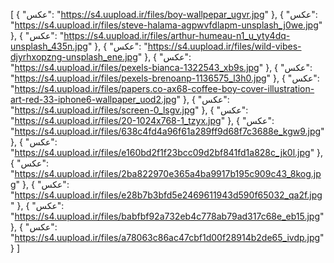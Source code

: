 [
  {
    "عکس": "https://s4.uupload.ir/files/boy-wallpepar_ugvr.jpg"
  },
  {
    "عکس": "https://s4.uupload.ir/files/steve-halama-agpwvfdlapm-unsplash_j0we.jpg"
  },
  {
    "عکس": "https://s4.uupload.ir/files/arthur-humeau-n1_u_yty4dq-unsplash_435n.jpg"
  },
  {
    "عکس": "https://s4.uupload.ir/files/wild-vibes-djyrhxopzng-unsplash_ene.jpg"
  },
  {
    "عکس": "https://s4.uupload.ir/files/pexels-bianca-1322543_xb9s.jpg"
  },
  {
    "عکس": "https://s4.uupload.ir/files/pexels-brenoanp-1136575_l3h0.jpg"
  },
  {
    "عکس": "https://s4.uupload.ir/files/papers.co-ax68-coffee-boy-cover-illustration-art-red-33-iphone6-wallpaper_uod2.jpg"
  },
  {
    "عکس": "https://s4.uupload.ir/files/screen-0_lsgv.jpg"
  },
  {
    "عکس": "https://s4.uupload.ir/files/20-1024x768-1_tzyx.jpg"
  },
  {
    "عکس": "https://s4.uupload.ir/files/638c4fd4a96f61a289ff9d68f7c3688e_kgw9.jpg"
  },
  {
    "عکس": "https://s4.uupload.ir/files/e160bd2f1f23bcc09d2bf841fd1a828c_jk0l.jpg"
  },
  {
    "عکس": "https://s4.uupload.ir/files/2ba822970e365a4ba9917b195c909c43_8kog.jpg"
  },
  {
    "عکس": "https://s4.uupload.ir/files/e28b7b3bfd5e2469611943d590f65032_qa2f.jpg"
  },
  {
    "عکس": "https://s4.uupload.ir/files/babfbf92a732eb4c778ab79ad317c68e_eb15.jpg"
  },
  {
    "عکس": "https://s4.uupload.ir/files/a78063c86ac47cbf1d00f28914b2de65_ivdp.jpg"
  }
]
